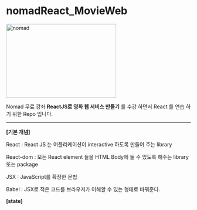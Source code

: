 # nomadReact_MovieWeb

<img src="https://nomadcoders.co/_next/image?url=https%3A%2F%2Fd1telmomo28umc.cloudfront.net%2Fmedia%2Fpublic%2Fthumbnails%2Freact-for-beginners.jpeg&w=1920&q=75" alt="nomad" style="width:300px; height:200px" />

Nomad 무료 강좌 **ReactJS로 영화 웹 서비스 만들기** 를 수강 하면서 React 를 연습 하기 위한 Repo 입니다. 



----

**[기본 개념]**

React : React JS 는 어플리케이션이 interactive 하도록 만들어 주는 library

React-dom : 모든 React element 들을 HTML Body에 둘 수 있도록 해주는 library 또는 package

JSX : JavaScript를 확장한 문법

Babel : JSX로 적은 코드를 브라우저가 이해할 수 있는 형태로 바꿔준다.

**[state]**

